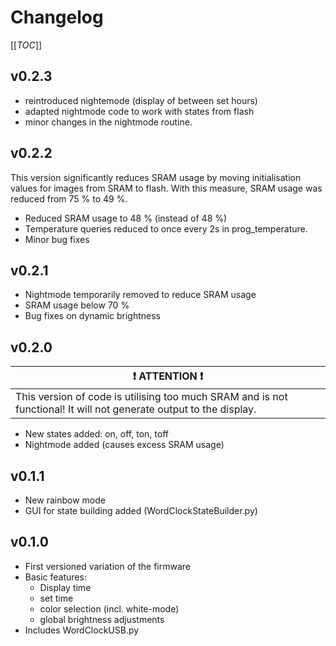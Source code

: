 # Changelog

[[_TOC_]]

## v0.2.3
- reintroduced nightemode (display of between set hours)
- adapted nightmode code to work with states from flash
- minor changes in the nightmode routine.

## v0.2.2
This version significantly reduces SRAM usage by moving initialisation values for images from SRAM to flash. With this measure, SRAM usage was reduced from 75 % to 49 %.

- Reduced SRAM usage to 48 % (instead of 48 %)
- Temperature queries reduced to once every 2s in prog_temperature.
- Minor bug fixes

## v0.2.1
- Nightmode temporarily removed to reduce SRAM usage
- SRAM usage below 70 %
- Bug fixes on dynamic brightness

## v0.2.0

| :exclamation: ATTENTION :exclamation: |
|-----|
|This version of code is utilising too much SRAM and is not functional! It will not generate output to the display.|

- New states added: on, off, ton, toff
- Nightmode added (causes excess SRAM usage)

## v0.1.1
- New rainbow mode
- GUI for state building added (WordClockStateBuilder.py)

## v0.1.0
- First versioned variation of the firmware
- Basic features:
  - Display time
  - set time
  - color selection (incl. white-mode)
  - global brightness adjustments
- Includes WordClockUSB.py
